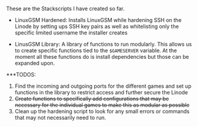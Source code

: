 These are the Stackscripts I have created so far.

- LinuxGSM Hardened: Installs LinuxGSM while hardening SSH on the Linode by setting ups SSH key pairs as well as whitelisting only the specific limited username the installer creates

- LinusGSM Library: A library of functions to run modularly. This allows us to create specific functions tied to the `$GAMESERVER` variable. At the moment all these functions do is install dependencies but those can be expanded upon.

***TODOS:

1. Find the incoming and outgoing ports for the different games and set up functions in the library to restrict access and further secure the Linode
2. ~~Create functions to specifically add configurations that may be necessary for the individual games to make this as modular as possible~~
3. Clean up the hardening script to look for any small errors or commands that may not necessarily need to run.
